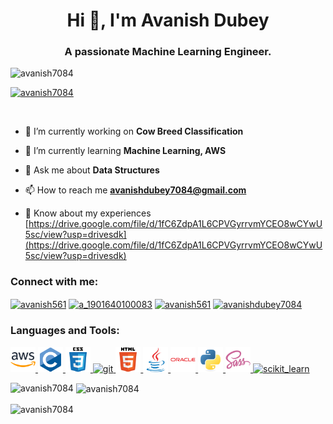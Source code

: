 <h1 align="center">Hi 👋, I'm Avanish Dubey</h1>
<h3 align="center">A passionate Machine Learning Engineer.</h3>

<p align="left"> <img src="https://komarev.com/ghpvc/?username=avanish7084&label=Profile%20views&color=0e75b6&style=flat" alt="avanish7084" /> </p>

<p align="left"> <a href="https://github.com/ryo-ma/github-profile-trophy"><img src="https://github-profile-trophy.vercel.app/?username=avanish7084" alt="avanish7084" /></a> </p>

<p align="left"> <a href="https://twitter.com/" target="blank"><img src="https://img.shields.io/twitter/follow/?logo=twitter&style=for-the-badge" alt="" /></a> </p>

- 🔭 I’m currently working on **Cow Breed Classification**

- 🌱 I’m currently learning **Machine Learning, AWS**

- 💬 Ask me about **Data Structures**

- 📫 How to reach me **avanishdubey7084@gmail.com**

- 📄 Know about my experiences [https://drive.google.com/file/d/1fC6ZdpA1L6CPVGyrrvmYCEO8wCYwU5sc/view?usp=drivesdk](https://drive.google.com/file/d/1fC6ZdpA1L6CPVGyrrvmYCEO8wCYwU5sc/view?usp=drivesdk)

<h3 align="left">Connect with me:</h3>
<p align="left">
<a href="https://linkedin.com/in/avanish561" target="blank"><img align="center" src="https://raw.githubusercontent.com/rahuldkjain/github-profile-readme-generator/master/src/images/icons/Social/linked-in-alt.svg" alt="avanish561" height="30" width="40" /></a>
<a href="https://www.hackerrank.com/a_1901640100083" target="blank"><img align="center" src="https://raw.githubusercontent.com/rahuldkjain/github-profile-readme-generator/master/src/images/icons/Social/hackerrank.svg" alt="a_1901640100083" height="30" width="40" /></a>
<a href="https://www.leetcode.com/avanish561" target="blank"><img align="center" src="https://raw.githubusercontent.com/rahuldkjain/github-profile-readme-generator/master/src/images/icons/Social/leet-code.svg" alt="avanish561" height="30" width="40" /></a>
<a href="https://auth.geeksforgeeks.org/user/avanishdubey7084" target="blank"><img align="center" src="https://raw.githubusercontent.com/rahuldkjain/github-profile-readme-generator/master/src/images/icons/Social/geeks-for-geeks.svg" alt="avanishdubey7084" height="30" width="40" /></a>
</p>

<h3 align="left">Languages and Tools:</h3>
<p align="left"> <a href="https://aws.amazon.com" target="_blank" rel="noreferrer"> <img src="https://raw.githubusercontent.com/devicons/devicon/master/icons/amazonwebservices/amazonwebservices-original-wordmark.svg" alt="aws" width="40" height="40"/> </a> <a href="https://www.cprogramming.com/" target="_blank" rel="noreferrer"> <img src="https://raw.githubusercontent.com/devicons/devicon/master/icons/c/c-original.svg" alt="c" width="40" height="40"/> </a> <a href="https://www.w3schools.com/css/" target="_blank" rel="noreferrer"> <img src="https://raw.githubusercontent.com/devicons/devicon/master/icons/css3/css3-original-wordmark.svg" alt="css3" width="40" height="40"/> </a> <a href="https://git-scm.com/" target="_blank" rel="noreferrer"> <img src="https://www.vectorlogo.zone/logos/git-scm/git-scm-icon.svg" alt="git" width="40" height="40"/> </a> <a href="https://www.w3.org/html/" target="_blank" rel="noreferrer"> <img src="https://raw.githubusercontent.com/devicons/devicon/master/icons/html5/html5-original-wordmark.svg" alt="html5" width="40" height="40"/> </a> <a href="https://www.java.com" target="_blank" rel="noreferrer"> <img src="https://raw.githubusercontent.com/devicons/devicon/master/icons/java/java-original.svg" alt="java" width="40" height="40"/> </a> <a href="https://www.oracle.com/" target="_blank" rel="noreferrer"> <img src="https://raw.githubusercontent.com/devicons/devicon/master/icons/oracle/oracle-original.svg" alt="oracle" width="40" height="40"/> </a> <a href="https://www.python.org" target="_blank" rel="noreferrer"> <img src="https://raw.githubusercontent.com/devicons/devicon/master/icons/python/python-original.svg" alt="python" width="40" height="40"/> </a> <a href="https://sass-lang.com" target="_blank" rel="noreferrer"> <img src="https://raw.githubusercontent.com/devicons/devicon/master/icons/sass/sass-original.svg" alt="sass" width="40" height="40"/> </a> <a href="https://scikit-learn.org/" target="_blank" rel="noreferrer"> <img src="https://upload.wikimedia.org/wikipedia/commons/0/05/Scikit_learn_logo_small.svg" alt="scikit_learn" width="40" height="40"/> </a> </p>

<p><img align="left" src="https://github-readme-stats.vercel.app/api/top-langs?username=avanish7084&show_icons=true&locale=en&layout=compact" alt="avanish7084" /></p>

<p>&nbsp;<img align="center" src="https://github-readme-stats.vercel.app/api?username=avanish7084&show_icons=true&locale=en" alt="avanish7084" /></p>

<p><img align="center" src="https://github-readme-streak-stats.herokuapp.com/?user=avanish7084&" alt="avanish7084" /></p>

